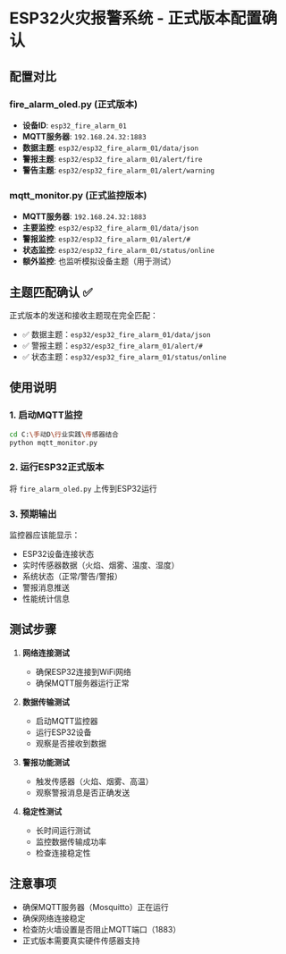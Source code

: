 # ESP32火灾报警系统 - 正式版本配置确认

## 配置对比

### fire_alarm_oled.py (正式版本)
- **设备ID**: `esp32_fire_alarm_01`
- **MQTT服务器**: `192.168.24.32:1883`
- **数据主题**: `esp32/esp32_fire_alarm_01/data/json`
- **警报主题**: `esp32/esp32_fire_alarm_01/alert/fire`
- **警告主题**: `esp32/esp32_fire_alarm_01/alert/warning`

### mqtt_monitor.py (正式监控版本)
- **MQTT服务器**: `192.168.24.32:1883`
- **主要监控**: `esp32/esp32_fire_alarm_01/data/json`
- **警报监控**: `esp32/esp32_fire_alarm_01/alert/#`
- **状态监控**: `esp32/esp32_fire_alarm_01/status/online`
- **额外监控**: 也监听模拟设备主题（用于测试）

## 主题匹配确认 ✅

正式版本的发送和接收主题现在完全匹配：

- ✅ 数据主题：`esp32/esp32_fire_alarm_01/data/json`
- ✅ 警报主题：`esp32/esp32_fire_alarm_01/alert/#`
- ✅ 状态主题：`esp32/esp32_fire_alarm_01/status/online`

## 使用说明

### 1. 启动MQTT监控
```bash
cd C:\手动D\行业实践\传感器结合
python mqtt_monitor.py
```

### 2. 运行ESP32正式版本
将 `fire_alarm_oled.py` 上传到ESP32运行

### 3. 预期输出
监控器应该能显示：
- ESP32设备连接状态
- 实时传感器数据（火焰、烟雾、温度、湿度）
- 系统状态（正常/警告/警报）
- 警报消息推送
- 性能统计信息

## 测试步骤

1. **网络连接测试**
   - 确保ESP32连接到WiFi网络
   - 确保MQTT服务器运行正常

2. **数据传输测试**
   - 启动MQTT监控器
   - 运行ESP32设备
   - 观察是否接收到数据

3. **警报功能测试**
   - 触发传感器（火焰、烟雾、高温）
   - 观察警报消息是否正确发送

4. **稳定性测试**
   - 长时间运行测试
   - 监控数据传输成功率
   - 检查连接稳定性

## 注意事项

- 确保MQTT服务器（Mosquitto）正在运行
- 确保网络连接稳定
- 检查防火墙设置是否阻止MQTT端口（1883）
- 正式版本需要真实硬件传感器支持